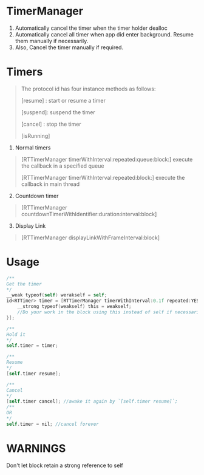 # TimerManager
1. Automatically cancel the timer when the timer holder dealloc
2. Automatically cancel all timer when app did enter background. Resume them manually if necessarily.
3. Also, Cancel the timer manually if required.

# Timers
>
> The protocol id<RTTimer> has four instance methods as follows: 
> 
> [resume] : start or resume a timer
> 
> [suspend]: suspend the timer
>
> [cancel] : stop the timer
>
> [isRunning]
>

1. Normal timers
>
> [RTTimerManager timerWithInterval:repeated:queue:block:] execute the callback in a specified queue
>
> [RTTimerManager timerWithInterval:repeated:block:] execute the callback in main thread
>

2. Countdown timer
>
> [RTTimerManager countdownTimerWithIdentifier:duration:interval:block] 
>

3. Display Link
>
> [RTTimerManager displayLinkWithFrameInterval:block]
>

# Usage
``` Objective-C
/**
Get the timer
*/
__weak typeof(self) werakself = self;
id<RTTimer> timer = [RTTimerManager timerWithInterval:0.1f repeated:YES block:^{
	__strong typeof(weakself) this = weakself;
	//Do your work in the block using this instead of self if necessarily.
}];

/**
Hold it
*/
self.timer = timer;

/**
Resume
*/
[self.timer resume];

/**
Cancel
*/
[self.timer cancel]; //awake it again by `[self.timer resume]`;
/**
OR
*/
self.timer = nil; //cancel forever

```
 
# WARNINGS
Don't let block retain a strong reference to self
